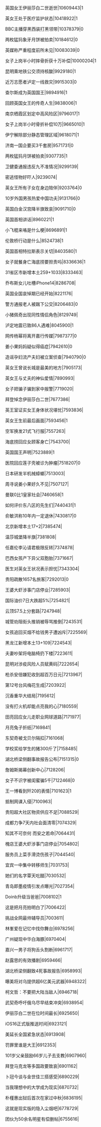 英国女王伊丽莎白二世逝世|10609443|1

英女王处于医疗监护状态|10418922|1

BBC主播穿黑西装打黑领带|10378379|0

两枚猛犸象牙月饼被拍卖|10184612|0

英媒称严重程度前所未见|10083039|0

女子上岗半小时摔骨折获十万补偿|10000204|1

昆明乘地铁公交须持核酸|9929180|1

近万志愿者泸定一线救灾|9915303|0

查尔斯成为英国国王|9894916|1

回顾英国女王的传奇人生|9838006|1

南京栖霞区划定中高风险区|9796017|1

女子上岗半小时骨折补偿10万|9665010|1

伊宁解除部分静态管理区域|9618071|1

济南一国企要买3千套房|9571731|0

两枚猛犸月饼被拍卖|9307735|1

卫健委通报违反九不准情况|9299139|

密逃怪物好吓人|9239074|

英女王所有子女在身边陪伴|9203764|0

10岁外国男孩热爱中国功夫|9131766|0

英国白金汉宫降半旗致哀|9091710|0

英国首相讲话|8960221|1

小飞棍来咯是什么梗|8696891|1

伦敦桥行动是什么|8524738|1

英国首相特拉斯表示关切|8403580|1

女子就餐身亡海底捞要担责吗|8336636|1

31省区市新增本土259+1033|8333463|

乔布斯女儿吐槽iPhone14|8286708|

英国全国哀悼期已经开始|8221176|

警方通报老人被踹下公交|8206483|0

小猪佩奇出现同性情侣角色|8129749|

泸定地震已致86人遇难|8045900|1

网传杨幂将离开嘉行传媒|7987377|0

姜小果妈妈疑似得癌症|7942610|0

造谣孕妇流产夫妇被立案侦查|7940790|0

英女王曾说长城是最美的地方|7905173|

英女王与丈夫的神仙爱情|7890993|

女子把骗子骗到家中报警|7719020|

拜登悼念伊丽莎白二世|7677386|

英王室证实女王身体状况堪忧|7593836|

英女王生前最后画面|7593456|1

空军换发21式飞行服|7557263|

海底捞回应女顾客身亡|7543700|

英国国王声明|7523889|1

医院回应莲子壳被诊为肿瘤|7518207|0

日本研发半机械蟑螂|7513003|

周寻说姜小果好久不见|7507127|

曼联0比1皇家社会|7460658|1

如何评价东八区的先生们|7440431|1

俞敏洪称10年内一定退休|7430817|0

北京新增本土17+2|7385474|

温莎城堡降半旗|7381808|

任嘉伦李沁请君极限反转|7374878|

巴西女孩产下异父双胞胎|7371667|

医生对英女王状况表示担忧|7343304|

贵阳疏散1657名旅客|7292013|0

王婆大虾涉事门店停业|7285903|

国际油价7日大跌超5%|7254821|

云顶S7.5上分套路|7247948|

城管劝阻街头推销被辱骂推倒|7243531|

女孩追回买烟不给钱男子遭凶斥|7225569|

黑龙江新增本土13+109|7224543|

夫妻吵架将电脑椅扔下楼|7223611|

昆明对涉疫风险人员赋黄码|7222654|

枪杀安倍嫌犯收到超百万日元|7213967|

第12号台风梅花生成|7203922|

沉香重华大结局|7195612|

没有打火机却能点亮我的心|7180559|

田亮回应女儿走职业网球道路|7171977|

月亮兔子折纸|7169841|

东契奇被戈贝尔隔扣|7161068|

学校奖给学生的猪300斤了|7158485|

湖北桥梁侧翻事故报告公布|7151315|0

詹姆斯揭幕创新中心|7128206|

女子不识字被闺蜜骗5千|7122468|0

王一博看到歼20的表情|7101623|1

抵制网课入侵|7100963|

贵阳超大社区物资供应不足|7088529|

成都力争7天内社会面清零|7074329|

知其不可奈何 而安之若命|7064431|

槐店王婆大虾涉事门店停业|7054802|

服务员上菜手滑烫伤孩子|7044540|

宜宾一中集中转移师生|7031753|

她们的名字覃天吃醋|7030532|

青岛即墨疫情引发点曝光|7027354|

Doinb升级当爸爸|7008102|1

这是把月亮拍明白了|7006422|

挑战全网最帅辅导员|7003611|

林峯爱在记忆中找你舞台|6978256|

广州疑现中华白海豚|6970404|

嘉兴一男子将狗舌头割断|6961717|

赵露思的有效播剧|6959466|

湖北桥梁侧翻致4死事故报告|6958993|

曝美将对乌提供超6亿美元武器|6948322|

柯文哲：不要把大陆当敌人|6946718|

武契奇呼吁俄乌尽早结束冲突|6938954|

伊丽莎白二世在位时间最长|6925650|

iOS16正式版推送时间|6923121|

美延长全国紧急状态|6913908|

罚罪里谁是大王|6912353|

101岁父亲鼓励66岁儿子去支教|6907960|

拜登马克龙等多国政要致哀|6901162|

卜冠今谈与金世佳三搭感受|6890229|

当我理想中的大学成为现实|6870732|

朴槿惠出狱后首次在家过中秋|6836195|

这就是现实版的隐入尘烟吧|6778729|

团伙为50余名明星有偿删帖|6755616|


